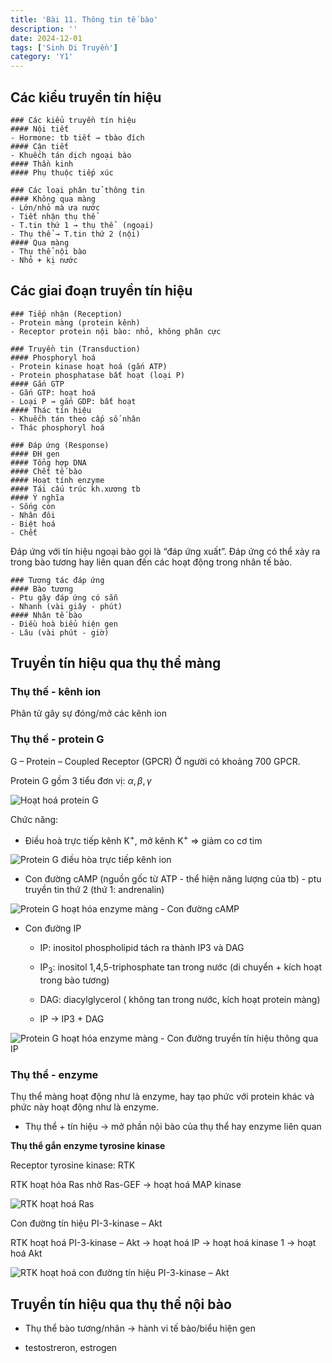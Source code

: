 ```yaml
---
title: 'Bài 11. Thông tin tế bào'
description: ''
date: 2024-12-01
tags: ['Sinh Di Truyền']
category: 'Y1'
---
```


## Các kiểu truyền tín hiệu

```markmap
### Các kiểu truyền tín hiệu
#### Nội tiết
- Hormone: tb tiết → tbào đích
#### Cận tiết
- Khuếch tán dịch ngoại bào
#### Thần kinh
#### Phụ thuộc tiếp xúc
```

```markmap
### Các loại phân tử thông tin
#### Không qua màng
- Lớn/nhỏ mà ưa nước
- Tiết nhận thụ thể
- T.tin thứ 1 → thụ thể  (ngoại)
- Thụ thể → T.tin thứ 2 (nội)
#### Qua màng
- Thụ thể nội bào
- Nhỏ + kị nước
```

## Các giai đoạn truyền tín hiệu

```markmap
### Tiếp nhận (Reception)
- Protein màng (protein kênh)
- Receptor protein nội bào: nhỏ, không phân cực
```

```markmap
### Truyền tin (Transduction)
#### Phosphoryl hoá
- Protein kinase hoạt hoá (gắn ATP)
- Protein phosphatase bất hoạt (loại P)
#### Gắn GTP
- Gắn GTP: hoạt hoá
- Loại P → gắn GDP: bất hoạt
#### Thác tín hiệu
- Khuếch tán theo cấp số nhân
- Thác phosphoryl hoá
```

```markmap
### Đáp ứng (Response)
#### ĐH gen
#### Tổng hợp DNA
#### Chết tế bào
#### Hoạt tính enzyme
#### Tái cấu trúc kh.xương tb
#### Ý nghĩa
- Sống còn
- Nhân đôi
- Biệt hoá
- Chết
```

Đáp ứng với tín hiệu ngoại bào gọi là “đáp ứng xuất”.
Đáp ứng có thể xảy ra trong bào tương hay liên quan đến các hoạt động trong nhân tế bào.

```markmap
### Tương tác đáp ứng
#### Bào tương
- Ptu gây đáp ứng có sẵn
- Nhanh (vài giây - phút)
#### Nhân tế bào
- Điều hoà biểu hiện gen
- Lâu (vài phút - giờ)
```

## Truyền tín hiệu qua thụ thể màng

### Thụ thế - kênh ion

Phân tử gây sự đóng/mở các kênh ion

### Thụ thế - protein G

G – Protein – Coupled Receptor (GPCR)
Ở người có khoảng 700 GPCR.

Protein G gồm 3 tiểu đơn vị: $\alpha, \beta, \gamma$

![Hoạt hoá protein G](image.png)

Chức năng:

* Điều hoà trực tiếp kênh K<sup>+</sup>, mở kênh K<sup>+</sup> => giảm co cơ tim

![Protein G điều hòa trực tiếp kênh ion](image-1.png)

* Con đường cAMP (nguồn gốc từ ATP - thể hiện năng lượng của tb) - ptu truyền tin thứ 2 (thứ 1: andrenalin)

![Protein G hoạt hóa enzyme màng - Con đường cAMP](image-2.png)

* Con đường IP

  * IP: inositol phospholipid tách ra thành IP3 và DAG

  * IP<sub>3</sub>: inositol 1,4,5-triphosphate tan trong nước (di chuyển + kích hoạt trong bào tương)

  * DAG: diacylglycerol ( không tan trong nước, kích hoạt protein màng)

  * IP → IP3 + DAG

![Protein G hoạt hóa enzyme màng - Con đường truyền tín hiệu thông qua IP](image-3.png)

### Thụ thể - enzyme

Thụ thể màng hoạt động như là enzyme, hay tạo phức với protein khác và phức này hoạt động như là enzyme.

* Thụ thể + tín hiệu → mở phần nội bào của thụ thể hay enzyme liên quan

**Thụ thể gắn enzyme tyrosine kinase**

Receptor tyrosine kinase: RTK

RTK hoạt hóa Ras nhờ Ras-GEF → hoạt hoá MAP kinase

![RTK hoạt hoá Ras](image-4.png)

Con đường tín hiệu PI-3-kinase – Akt

RTK hoạt hoá PI-3-kinase – Akt → hoạt hoá IP → hoạt hoá kinase 1 → hoạt hoá Akt

![RTK hoạt hoá con đường tín hiệu PI-3-kinase – Akt](image-5.png)

## Truyền tín hiệu qua thụ thể nội bào

* Thụ thể bào tương/nhân → hành vi tế bào/biểu hiện gen

* testostreron, estrogen
